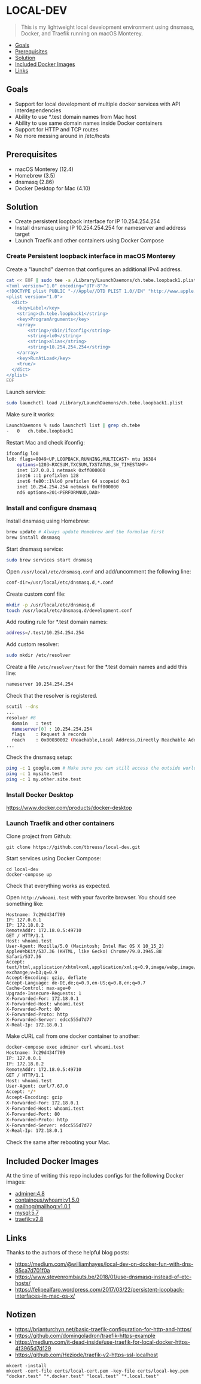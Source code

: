 # LOCAL-DEV

> This is my lightweight local development environment using dnsmasq, Docker, and Traefik running on macOS Monterey.

- [Goals](#goals)
- [Prerequisites](#prerequisites)
- [Solution](#solution)
- [Included Docker Images](#included-docker-images)
- [Links](#links)


## Goals

- Support for local development of multiple docker services with API interdependencies
- Ability to use *.test domain names from Mac host
- Ability to use same domain names inside Docker containers
- Support for HTTP and TCP routes 
- No more messing around in /etc/hosts


## Prerequisites

- macOS Monterey (12.4)
- Homebrew (3.5)
- dnsmasq (2.86)
- Docker Desktop for Mac (4.10)


## Solution

- Create persistent loopback interface for IP 10.254.254.254
- Install dnsmasq using IP 10.254.254.254 for nameserver and address target
- Launch Traefik and other containers using Docker Compose


### Create Persistent loopback interface in macOS Monterey

Create a "launchd" daemon that configures an additional IPv4 address.

~~~bash
cat << EOF | sudo tee -a /Library/LaunchDaemons/ch.tebe.loopback1.plist
<?xml version="1.0" encoding="UTF-8"?>
<!DOCTYPE plist PUBLIC "-//Apple//DTD PLIST 1.0//EN" "http://www.apple.com/DTDs/PropertyList-1.0.dtd">
<plist version="1.0">
  <dict>
    <key>Label</key>
    <string>ch.tebe.loopback1</string>
    <key>ProgramArguments</key>
    <array>
        <string>/sbin/ifconfig</string>
        <string>lo0</string>
        <string>alias</string>
        <string>10.254.254.254</string>
    </array>
    <key>RunAtLoad</key>
    <true/>
  </dict>
</plist>
EOF
~~~

Launch service:

~~~bash
sudo launchctl load /Library/LaunchDaemons/ch.tebe.loopback1.plist
~~~

Make sure it works:

~~~bash
LaunchDaemons % sudo launchctl list | grep ch.tebe
-	0	ch.tebe.loopback1
~~~

Restart Mac and check ifconfig:

~~~bash
ifconfig lo0
lo0: flags=8049<UP,LOOPBACK,RUNNING,MULTICAST> mtu 16384
	options=1203<RXCSUM,TXCSUM,TXSTATUS,SW_TIMESTAMP>
	inet 127.0.0.1 netmask 0xff000000
	inet6 ::1 prefixlen 128
	inet6 fe80::1%lo0 prefixlen 64 scopeid 0x1
	inet 10.254.254.254 netmask 0xff000000
	nd6 options=201<PERFORMNUD,DAD>
~~~


### Install and configure dnsmasq

Install dnsmasq using Homebrew:

~~~bash
brew update # Always update Homebrew and the formulae first
brew install dnsmasq
~~~

Start dnsmasq service:

~~~bash
sudo brew services start dnsmasq
~~~

Open `/usr/local/etc/dnsmasq.conf` and add/uncomment the following line:

~~~bash
conf-dir=/usr/local/etc/dnsmasq.d,*.conf
~~~

Create custom conf file:

~~~bash
mkdir -p /usr/local/etc/dnsmasq.d
touch /usr/local/etc/dnsmasq.d/development.conf
~~~

Add routing rule for *.test domain names:

~~~bash
address=/.test/10.254.254.254 
~~~

Add custom resolver:

~~~bash
sudo mkdir /etc/resolver
~~~

Create a file `/etc/resolver/test` for the *.test domain names and add this line:

~~~bash
nameserver 10.254.254.254
~~~

Check that the resolver is registered.

~~~bash
scutil --dns
...
resolver #8
  domain   : test
  nameserver[0] : 10.254.254.254
  flags    : Request A records
  reach    : 0x00030002 (Reachable,Local Address,Directly Reachable Address)
...  
~~~

Check the dnsmasq setup:

~~~bash
ping -c 1 google.com # Make sure you can still access the outside world! 
ping -c 1 mysite.test
ping -c 1 my.other.site.test
~~~


### Install Docker Desktop

<https://www.docker.com/products/docker-desktop>


### Launch Traefik and other containers

Clone project from Github:

~~~
git clone https://github.com/tbreuss/local-dev.git
~~~

Start services using Docker Compose:

~~~
cd local-dev
docker-compose up
~~~

Check that everything works as expected.

Open `http://whoami.test` with your favorite browser. 
You should see something like:

~~~text
Hostname: 7c29d434f709
IP: 127.0.0.1
IP: 172.18.0.2
RemoteAddr: 172.18.0.5:49710
GET / HTTP/1.1
Host: whoami.test
User-Agent: Mozilla/5.0 (Macintosh; Intel Mac OS X 10_15_2) AppleWebKit/537.36 (KHTML, like Gecko) Chrome/79.0.3945.88 Safari/537.36
Accept: text/html,application/xhtml+xml,application/xml;q=0.9,image/webp,image/apng,*/*;q=0.8,application/signed-exchange;v=b3;q=0.9
Accept-Encoding: gzip, deflate
Accept-Language: de-DE,de;q=0.9,en-US;q=0.8,en;q=0.7
Cache-Control: max-age=0
Upgrade-Insecure-Requests: 1
X-Forwarded-For: 172.18.0.1
X-Forwarded-Host: whoami.test
X-Forwarded-Port: 80
X-Forwarded-Proto: http
X-Forwarded-Server: edcc555d7d77
X-Real-Ip: 172.18.0.1
~~~

Make cURL call from one docker container to another:

~~~bash
docker-compose exec adminer curl whoami.test
Hostname: 7c29d434f709
IP: 127.0.0.1
IP: 172.18.0.2
RemoteAddr: 172.18.0.5:49710
GET / HTTP/1.1
Host: whoami.test
User-Agent: curl/7.67.0
Accept: */*
Accept-Encoding: gzip
X-Forwarded-For: 172.18.0.1
X-Forwarded-Host: whoami.test
X-Forwarded-Port: 80
X-Forwarded-Proto: http
X-Forwarded-Server: edcc555d7d77
X-Real-Ip: 172.18.0.1
~~~
 
Check the same after rebooting your Mac.


## Included Docker Images

At the time of writing this repo includes configs for the following Docker images:

- [adminer:4.8](https://hub.docker.com/_/adminer)
- [containous/whoami:v1.5.0](https://hub.docker.com/r/containous/whoami)
- [mailhog/mailhog:v1.0.1](https://hub.docker.com/r/mailhog/mailhog)
- [mysql:5.7](https://hub.docker.com/_/mysql)
- [traefik:v2.8](https://hub.docker.com/_/traefik)


## Links

Thanks to the authors of these helpful blog posts: 

- <https://medium.com/@williamhayes/local-dev-on-docker-fun-with-dns-85ca7d701f0a>
- <https://www.stevenrombauts.be/2018/01/use-dnsmasq-instead-of-etc-hosts/>
- <https://felipealfaro.wordpress.com/2017/03/22/persistent-loopback-interfaces-in-mac-os-x/>



## Notizen

- <https://brianturchyn.net/basic-traefik-configuration-for-http-and-https/>
- <https://github.com/domingoladron/traefik-https-example>
- <https://medium.com/it-dead-inside/use-traefik-for-local-docker-https-4f3965d7d129>
- <https://github.com/Heziode/traefik-v2-https-ssl-localhost>

~~~
mkcert -install
mkcert -cert-file certs/local-cert.pem -key-file certs/local-key.pem "docker.test" "*.docker.test" "local.test" "*.local.test"
~~~
